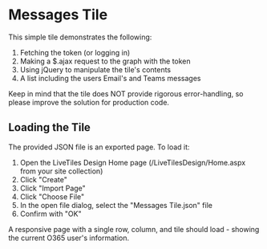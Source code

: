 Messages Tile
==============================
This simple tile demonstrates the following:

1) Fetching the token (or logging in)
2) Making a $.ajax request to the graph with the token
3) Using jQuery to manipulate the tile's contents
4) A list including the users Email's and Teams messages

Keep in mind that the tile does NOT provide rigorous error-handling, so please improve the solution for production code.

Loading the Tile
----------------------------------
The provided JSON file is an exported page. To load it:

1) Open the LiveTiles Design Home page (/LiveTilesDesign/Home.aspx from your site collection)
2) Click "Create"
3) Click "Import Page"
4) Click "Choose File"
5) In the open file dialog, select the "Messages Tile.json" file
5) Confirm with "OK"

A responsive page with a single row, column, and tile should load - showing the current O365 user's information.